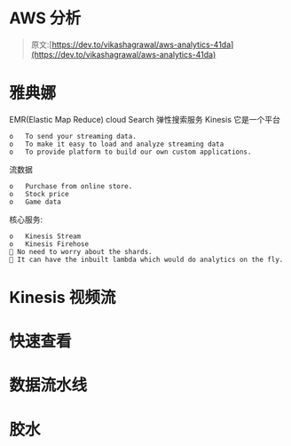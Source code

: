 # AWS 分析

> 原文:[https://dev.to/vikashagrawal/aws-analytics-41da](https://dev.to/vikashagrawal/aws-analytics-41da)

# [](#athena)雅典娜

EMR(Elastic Map Reduce)
cloud Search
弹性搜索服务
Kinesis
它是一个平台

```
o   To send your streaming data.
o   To make it easy to load and analyze streaming data
o   To provide platform to build our own custom applications. 
```

流数据

```
o   Purchase from online store.
o   Stock price
o   Game data 
```

核心服务:

```
o   Kinesis Stream
o   Kinesis Firehose
 No need to worry about the shards.
 It can have the inbuilt lambda which would do analytics on the fly. 
```

# [](#kinesis-video-stream)Kinesis 视频流

# [](#quicksight)快速查看

# [](#data-pipeleine)数据流水线

# [](#glue)胶水